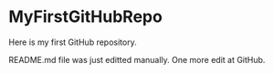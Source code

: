 # MyFirstGitHubRepo
Here is my first GitHub repository.

README.md file was just editted manually. One more edit at GitHub.
